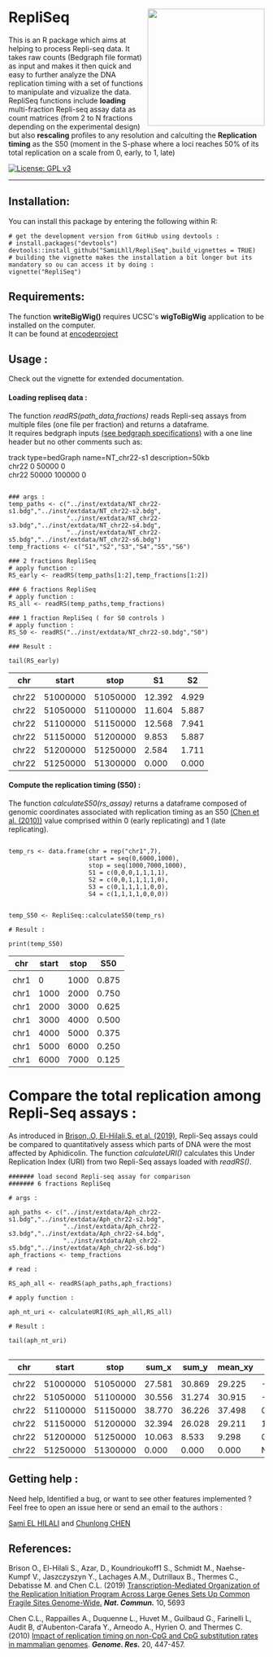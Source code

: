 # RepliSeq <a><img src='https://github.com/SamiLhll/RepliSeq/blob/7f8770efaa51c2e0ac824576196ae4fd5f58b837/inst/img/Repliseq_logo.png' align="right" height="230" /></a>

This is an R package which aims at helping to process Repli-seq data. It takes raw counts (Bedgraph file format) as input and makes it then quick and easy to further analyze the DNA replication timing with a set of functions to manipulate and vizualize the data.   
RepliSeq functions include **loading** multi-fraction Repli-seq assay data as count matrices (from 2 to N fractions depending on the experimental design) but also **rescaling** profiles to any resolution and calculting the **Replication timing** as the S50 (moment in the S-phase where a loci reaches 50% of its total replication on a scale from 0, early, to 1, late)

<!-- badges: start -->
  [![License: GPL v3](https://img.shields.io/badge/License-GPLv3-blue.svg)](https://www.gnu.org/licenses/gpl-3.0)
<!-- badges: end -->


-----------------------------------------------------------------------  

## Installation:

You can install this package by entering the following within R:

```{r}
# get the development version from GitHub using devtools :
# install.packages("devtools")
devtools::install_github("SamiLhll/RepliSeq",build_vignettes = TRUE)
# building the vignette makes the installation a bit longer but its mandatory so ou can access it by doing :   
vignette("RepliSeq")

```

## Requirements:

The function **writeBigWig()** requires UCSC's **wigToBigWig** application to be installed on the computer.   
It can be found at [encodeproject](https://www.encodeproject.org/software/wigtobigwig/) 


## Usage : 

Check out the vignette for extended documentation.

#### Loading repliseq data :

The function *readRS(path_data,fractions)* reads Repli-seq assays from multiple files (one file per fraction) and returns a dataframe.   
It requires bedgraph inputs [(see bedgraph specifications)](http://genome.ucsc.edu/goldenPath/help/bedgraph.html) with a one line header but no other comments such as: 

track 	type=bedGraph 	name=NT_chr22-s1	description=50kb   
chr22	0	50000	0   
chr22	50000	100000	0   

```{r}

### args :
temp_paths <- c("../inst/extdata/NT_chr22-s1.bdg","../inst/extdata/NT_chr22-s2.bdg",
                "../inst/extdata/NT_chr22-s3.bdg","../inst/extdata/NT_chr22-s4.bdg",
                "../inst/extdata/NT_chr22-s5.bdg","../inst/extdata/NT_chr22-s6.bdg")
temp_fractions <- c("S1","S2","S3","S4","S5","S6")

### 2 fractions RepliSeq
# apply function :
RS_early <- readRS(temp_paths[1:2],temp_fractions[1:2])

### 6 fractions RepliSeq
# apply function :
RS_all <- readRS(temp_paths,temp_fractions)

### 1 fraction RepliSeq ( for S0 controls )
# apply function : 
RS_S0 <- readRS("../inst/extdata/NT_chr22-s0.bdg","S0")

### Result :

tail(RS_early)

```

| chr    | start    | stop     | S1     | S2    |
|--------|----------|----------|--------|-------|
| <fctr> | <int>    | <int>    | <dbl>  | <dbl> |
| chr22  | 51000000 | 51050000 | 12.392 | 4.929 |
| chr22  | 51050000 | 51100000 | 11.604 | 5.887 |
| chr22  | 51100000 | 51150000 | 12.568 | 7.941 |
| chr22  | 51150000 | 51200000 | 9.853  | 5.887 |
| chr22  | 51200000 | 51250000 | 2.584  | 1.711 |
| chr22  | 51250000 | 51300000 | 0.000  | 0.000 |


#### Compute the replication timing (S50) :

The function *calculateS50(rs_assay)* returns a dataframe composed of genomic coordinates associated with replication timing as an S50 [(Chen et al. (2010))](https://doi.org/10.1101/gr.098947.109) value comprised within 0 (early replicating) and 1 (late replicating).

```{r}

temp_rs <- data.frame(chr = rep("chr1",7),
                      start = seq(0,6000,1000),
                      stop = seq(1000,7000,1000),
                      S1 = c(0,0,0,1,1,1,1),
                      S2 = c(0,0,1,1,1,1,0),
                      S3 = c(0,1,1,1,1,0,0),
                      S4 = c(1,1,1,1,0,0,0))


temp_S50 <- RepliSeq::calculateS50(temp_rs)

# Result :

print(temp_S50)

```

| chr    | start | stop  | S50   |
|--------|-------|-------|-------|
| <fctr> | <dbl> | <dbl> | <dbl> |
| chr1   | 0     | 1000  | 0.875 |
| chr1   | 1000  | 2000  | 0.750 |
| chr1   | 2000  | 3000  | 0.625 |
| chr1   | 3000  | 4000  | 0.500 |
| chr1   | 4000  | 5000  | 0.375 |
| chr1   | 5000  | 6000  | 0.250 |
| chr1   | 6000  | 7000  | 0.125 |

# Compare the total replication among Repli-Seq assays :

As introduced in [Brison,.O, El-Hilali,S. et al. (2019)](https://doi.org/10.1038/s41467-019-13674-5), Repli-Seq assays could be compared to quantitatively assess which parts of DNA were the most affected by Aphidicolin. The function *calculateURI()* calculates this Under Replication Index (URI) from two Repli-Seq assays loaded with *readRS()*.

```{r}
####### load second Repli-seq assay for comparison 
####### 6 fractions RepliSeq

# args :

aph_paths <- c("../inst/extdata/Aph_chr22-s1.bdg","../inst/extdata/Aph_chr22-s2.bdg",
               "../inst/extdata/Aph_chr22-s3.bdg","../inst/extdata/Aph_chr22-s4.bdg",
               "../inst/extdata/Aph_chr22-s5.bdg","../inst/extdata/Aph_chr22-s6.bdg")
aph_fractions <- temp_fractions

# read :

RS_aph_all <- readRS(aph_paths,aph_fractions)

# apply function :

aph_nt_uri <- calculateURI(RS_aph_all,RS_all)

# Result :

tail(aph_nt_uri)


```

| chr    | start    | stop     | sum_x  | sum_y  | mean_xy | URI         |
|--------|----------|----------|--------|--------|---------|-------------|
| <fctr> | <int>    | <int>    | <dbl>  | <dbl>  | <dbl>   | <dbl>       |
| chr22  | 51000000 | 51050000 | 27.581 | 30.869 | 29.225  | -1.37048107 |
| chr22  | 51050000 | 51100000 | 30.556 | 31.274 | 30.915  | -0.66372243 |
| chr22  | 51100000 | 51150000 | 38.770 | 36.226 | 37.498  | 0.05718338  |
| chr22  | 51150000 | 51200000 | 32.394 | 26.028 | 29.211  | 1.24529116  |
| chr22  | 51200000 | 51250000 | 10.063 | 8.533  | 9.298   | 0.82273039  |
| chr22  | 51250000 | 51300000 | 0.000  | 0.000  | 0.000   | NaN         |

  
## Getting help :
  
Need help, Identified a bug, or want to see other features implemented ?   
Feel free to open an issue here or send an email to the authors :   
  
[Sami EL HILALI](mailto:elhilali.sami@gmail.com) and [Chunlong CHEN](mailto:chunlong.chen@curie.fr)


## References: 

Brison O., El-Hilali S., Azar, D., Koundrioukoff1 S., Schmidt M., Naehse-Kumpf V., Jaszczyszyn Y., Lachages A.M., Dutrillaux B., Thermes C., Debatisse M. and Chen C.L. (2019) [Transcription-Mediated Organization of the Replication Initiation Program Across Large Genes Sets Up Common Fragile Sites Genome-Wide.](https://doi.org/10.1038/s41467-019-13674-5) ***Nat. Commun.*** 10, 5693

Chen C.L., Rappailles A., Duquenne L., Huvet M., Guilbaud G., Farinelli L, Audit B, d'Aubenton-Carafa Y., Arneodo A., Hyrien O. and Thermes C. (2010) [Impact of replication timing on non-CpG and CpG substitution rates in mammalian genomes](https://genome.cshlp.org/content/20/4/447.long). ***Genome. Res.*** 20, 447-457. 



  
